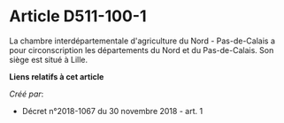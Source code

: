 # Article D511-100-1

La chambre interdépartementale d'agriculture du Nord - Pas-de-Calais a pour circonscription les départements du Nord et du
Pas-de-Calais. Son siège est situé à Lille.

**Liens relatifs à cet article**

_Créé par_:

  - Décret n°2018-1067 du 30 novembre 2018 - art. 1
